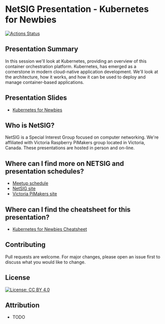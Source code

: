 # NetSIG Presentation - Kubernetes for Newbies

[![Actions Status](https://github.com/netserf/netsig-presentation-kubernetes-for-newbies/workflows/Docs/badge.svg)](https://github.com/netserf/netsig-presentation-kubernetes-for-newbies/actions)

## Presentation Summary

In this session we'll look at Kubernetes, providing an overview of this
container orchestration platform. Kubernetes, has emerged as a cornerstone in
modern cloud-native application development. We'll look at the architecture, how
it works, and how it can be used to deploy and manage container-based
applications.

## Presentation Slides

* [Kubernetes for Newbies](kubernetes-for-newbies.pdf)

## Who is NetSIG?

NetSIG is a Special Interest Group focused on computer networking. We're
affiliated with Victoria Raspberry PiMakers group located in Victoria, Canada.
These presentations are hosted in person and on-line.

## Where can I find more on NETSIG and presentation schedules?

* [Meetup schedule](https://www.meetup.com/Victoria-Raspberry-PiMakers-And-Others/events)
* [NetSIG site](https://vicpimakers.ca/netsig/)
* [Victoria PiMakers site](https://vicpimakers.ca/)

## Where can I find the cheatsheet for this presentation?

* [Kubernetes for Newbies Cheatsheet](cheatsheet.txt)

## Contributing

Pull requests are welcome. For major changes, please open an issue first to
discuss what you would like to change.

## License

[![License: CC BY 4.0](https://img.shields.io/badge/License-CC_BY_4.0-lightgrey.svg)](https://creativecommons.org/licenses/by/4.0/)

## Attribution

* TODO
